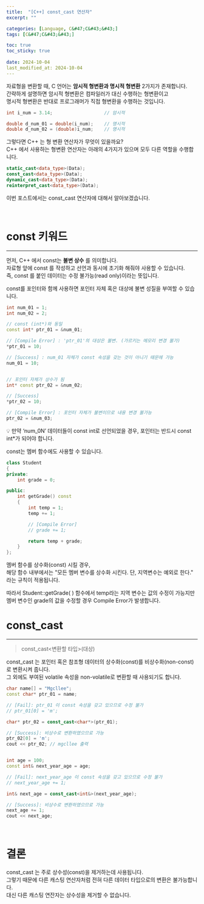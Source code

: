 ```yaml
---
title:  "[C++] const_cast 연산자"
excerpt: ""

categories: [Language, C&#47;C&#43;&#43;]
tags: [C&#47;C&#43;&#43;]

toc: true
toc_sticky: true
 
date: 2024-10-04
last_modified_at: 2024-10-04
---
```


자료형을 변환할 때, C 언어는 **암시적 형변환과 명시적 형변환** 2가지가 존재합니다.  
간략하게 설명하면 암시적 형변환은 컴파일러가 대신 수행하는 형변환이고  
명시적 형변환은 반대로 프로그래머가 직접 형변환을 수행하는 것입니다.  

```c++
int i_num = 3.14;                   // 암시적

double d_num_01 = double(i_num);    // 명시적
double d_num_02 = (double)i_num;    // 명시적
```

그렇다면 C++ 는 형 변환 연산자가 무엇이 있을까요?  
C++ 에서 사용하는 형변환 연산자는 아래의 4가지가 있으며 모두 다른 역할을 수행합니다.  

```c++
static_cast<data_type>(Data);
const_cast<data_type>(Data);
dynamic_cast<data_type>(Data);
reinterpret_cast<data_type>(Data);
```

이번 포스트에서는 const_cast 연산자에 대해서 알아보겠습니다.  

<br/>

# const 키워드
---

먼저, C++ 에서 const는 **불변 상수** 를 의미합니다.  
자료형 앞에 const 를 작성하고 선언과 동시에 초기화 해줘야 사용할 수 있습니다.  
즉, const 를 붙인 데이터는 수정 불가능(read only)이라는 뜻입니다.  

const를 포인터와 함께 사용하면 포인터 자체 혹은 대상에 불변 성질을 부여할 수 있습니다.  

```c++
int num_01 = 1;
int num_02 = 2;

// const (int*)와 동일
const int* ptr_01 = &num_01;

// [Compile Error] : 'ptr_01'의 대상은 불변. (가르키는 메모리 변경 불가)
*ptr_01 = 10; 

// [Success] : num_01 자체가 const 속성을 갖는 것이 아니기 때문에 가능
num_01 = 10;  


// 포인터 자체가 상수가 됨
int* const ptr_02 = &num_02;

// [Success]
*ptr_02 = 10; 

// [Compile Error] : 포인터 자체가 불변이므로 내용 변경 불가능
ptr_02 = &num_03; 
```

<aside>
💡 만약 ‘num_0N’ 데이터들이 const int로 선언되었을 경우, 포인터는 반드시 const int*가 되어야 합니다.  
</aside>

const는 멤버 함수에도 사용할 수 있습니다.  

```c++
class Student 
{
private:
    int grade = 0;

public:
    int getGrade() const
	{
		int temp = 1;
		temp += 1;

        // [Compile Error]
		// grade += 1;

		return temp + grade;
	}
};
```

멤버 함수를 상수화(const) 시킬 경우,  
해당 함수 내부에서는 "모든 멤버 변수를 상수화 시킨다. 단, 지역변수는 예외로 한다." 라는 규칙이 적용됩니다.  

따라서 Student::getGrade( ) 함수에서 temp라는 지역 변수는 값의 수정이 가능지만  
멤버 변수인 grade의 값을 수정할 경우 Compile Error가 발생합니다.  

# const_cast
---

> const_cast<변환할 타입>(대상)

const_cast 는 포인터 혹은 참조형 데이터의 상수화(const)를 비상수화(non-const)로 변환시켜 줍니다.  
그 외에도 부여된 volatile 속성을 non-volatile로 변환할 때 사용되기도 합니다.  

```c++
char name[] = "Mgcllee";
const char* ptr_01 = name;

// [Fail]: ptr_01 이 const 속성을 갖고 있으므로 수정 불가
// ptr_01[0] = 'm';

char* ptr_02 = const_cast<char*>(ptr_01);

// [Success]: 비상수로 변환하였으므로 가능
ptr_02[0] = 'm';
cout << ptr_02; // mgcllee 출력


int age = 100;
const int& next_year_age = age;

// [Fail]: next_year_age 이 const 속성을 갖고 있으므로 수정 불가
// next_year_age += 1;

int& next_age = const_cast<int&>(next_year_age);

// [Success]: 비상수로 변환하였으므로 가능
next_age += 1;
cout << next_age;
```

<br/>

# 결론

const_cast 는 주로 상수성(const)을 제거하는데 사용됩니다.  
그렇기 때문에 다른 캐스팅 연산자처럼 전혀 다른 데이터 타입으로의 변환은 불가능합니다.  
대신 다른 캐스팅 연잔자는 상수성을 제거할 수 없습니다.  
<br/>

